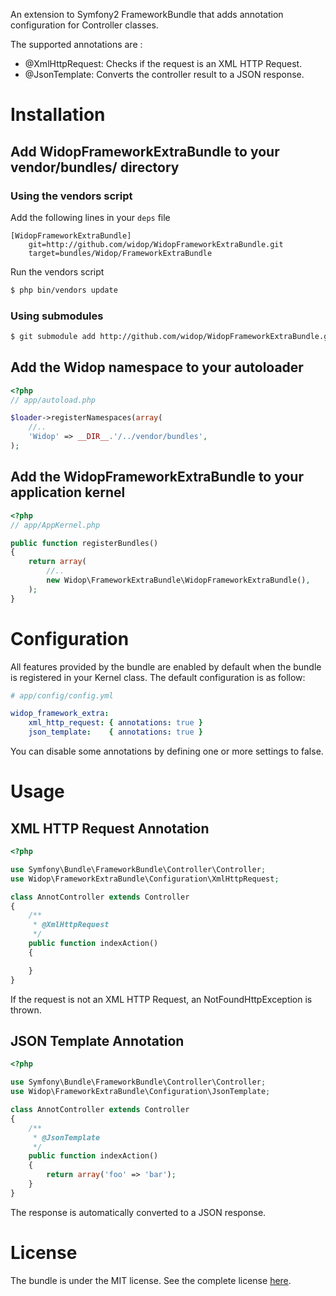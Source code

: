 An extension to Symfony2 FrameworkBundle that adds annotation configuration for Controller classes.

The supported annotations are :

 - @XmlHttpRequest: Checks if the request is an XML HTTP Request.
 - @JsonTemplate: Converts the controller result to a JSON response.

# Installation

## Add WidopFrameworkExtraBundle to your vendor/bundles/ directory

### Using the vendors script

Add the following lines in your ``deps`` file

```
[WidopFrameworkExtraBundle]
    git=http://github.com/widop/WidopFrameworkExtraBundle.git
    target=bundles/Widop/FrameworkExtraBundle
```

Run the vendors script

``` bash
$ php bin/vendors update
```

### Using submodules

``` bash
$ git submodule add http://github.com/widop/WidopFrameworkExtraBundle.git vendor/bundles/Widop/FrameworkExtraBundle
```

## Add the Widop namespace to your autoloader

``` php
<?php
// app/autoload.php

$loader->registerNamespaces(array(
    //..
    'Widop' => __DIR__.'/../vendor/bundles',
);
```

## Add the WidopFrameworkExtraBundle to your application kernel

``` php
<?php
// app/AppKernel.php

public function registerBundles()
{
    return array(
        //..
        new Widop\FrameworkExtraBundle\WidopFrameworkExtraBundle(),
    );
}
```

# Configuration

All features provided by the bundle are enabled by default when the bundle is registered in your Kernel class.
The default configuration is as follow:

``` yaml
# app/config/config.yml

widop_framework_extra:
    xml_http_request: { annotations: true }
    json_template:    { annotations: true }
```

You can disable some annotations by defining one or more settings to false.

# Usage

## XML HTTP Request Annotation

```` php
<?php

use Symfony\Bundle\FrameworkBundle\Controller\Controller;
use Widop\FrameworkExtraBundle\Configuration\XmlHttpRequest;

class AnnotController extends Controller
{
    /**
     * @XmlHttpRequest
     */
    public function indexAction()
    {

    }
}
````

If the request is not an XML HTTP Request, an NotFoundHttpException is thrown.

## JSON Template Annotation

```` php
<?php

use Symfony\Bundle\FrameworkBundle\Controller\Controller;
use Widop\FrameworkExtraBundle\Configuration\JsonTemplate;

class AnnotController extends Controller
{
    /**
     * @JsonTemplate
     */
    public function indexAction()
    {
        return array('foo' => 'bar');
    }
}
````

The response is automatically converted to a JSON response.

# License

The bundle is under the MIT license. See the complete license [here](http://github.com/widop/WidopFrameworkExtraBundle/blob/master/Resources/meta/LICENSE).
